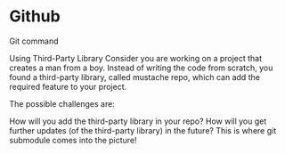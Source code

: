 # Github
Git command

Using Third-Party Library
Consider you are working on a project that creates a man from a boy. Instead of writing the code from scratch, you found a third-party library, called mustache repo, which can add the required feature to your project.

The possible challenges are:

How will you add the third-party library in your repo?
How will you get further updates (of the third-party library) in the future?
This is where git submodule comes into the picture!
